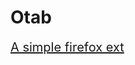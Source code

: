 # Otab
<a href="https://addons.mozilla.org/zh-CN/firefox/addon/otab-23/" style="font-size:20px;">A simple firefox ext</a>
